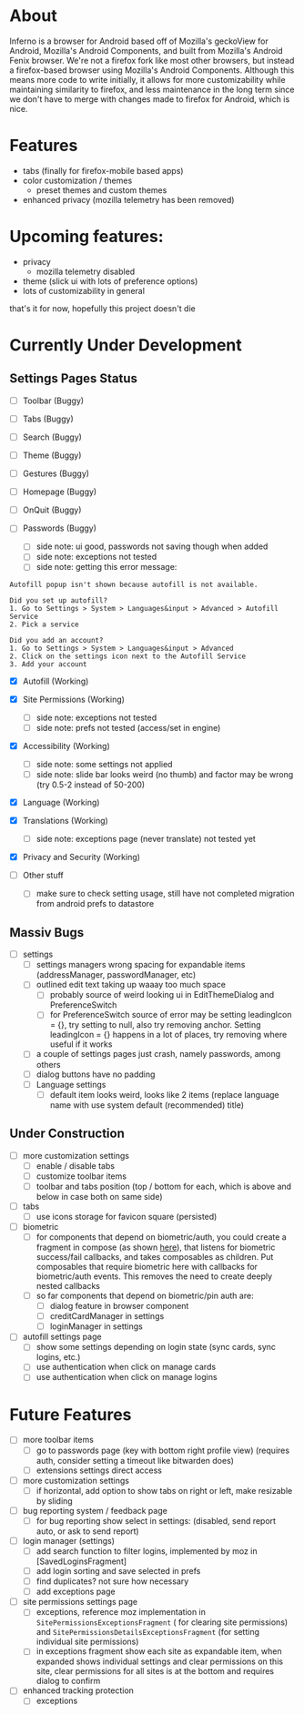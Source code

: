 # About

Inferno is a browser for Android based off of Mozilla's geckoView for Android, Mozilla's Android
Components, and built from Mozilla's Android Fenix browser. We're not a firefox fork like most other
browsers, but instead a firefox-based browser using Mozilla's Android Components. Although this
means more code to write initially, it allows for more customizability while maintaining similarity
to firefox, and less maintenance in the long term since we don't have to merge with changes made to
firefox for Android, which is nice.

# Features

- tabs (finally for firefox-mobile based apps)
- color customization / themes
    - preset themes and custom themes
- enhanced privacy (mozilla telemetry has been removed)

# Upcoming features:

- privacy
    - mozilla telemetry disabled
- theme (slick ui with lots of preference options)
- lots of customizability in general

that's it for now, hopefully this project doesn't die

# Currently Under Development

## Settings Pages Status

- [ ] Toolbar (Buggy)
- [ ] Tabs (Buggy)
- [ ] Search (Buggy)
- [ ] Theme (Buggy)

- [ ] Gestures (Buggy)
- [ ] Homepage (Buggy)
- [ ] OnQuit (Buggy)
- [ ] Passwords (Buggy)
  - [ ] side note: ui good, passwords not saving though when added
  - [ ] side note: exceptions not tested
  - [ ] side note: getting this error message:
```
Autofill popup isn't shown because autofill is not available.
                                                                                                    
Did you set up autofill?
1. Go to Settings > System > Languages&input > Advanced > Autofill Service
2. Pick a service

Did you add an account?
1. Go to Settings > System > Languages&input > Advanced
2. Click on the settings icon next to the Autofill Service
3. Add your account
```
- [x] Autofill (Working)

- [x] Site Permissions (Working)
  - [ ] side note: exceptions not tested
  - [ ] side note: prefs not tested (access/set in engine)
- [x] Accessibility (Working)
    - [ ] side note: some settings not applied
    - [ ] side note: slide bar looks weird (no thumb) and factor may be wrong (try 0.5-2 instead of
      50-200)
- [x] Language (Working)
- [x] Translations (Working)
    - [ ] side note: exceptions page (never translate) not tested yet

- [x] Privacy and Security (Working)

- [ ] Other stuff
    - [ ] make sure to check setting usage, still have not completed migration from android prefs to
      datastore

## Massiv Bugs

- [ ] settings
    - [ ] settings managers wrong spacing for expandable items (addressManager, passwordManager,
      etc)
    - [ ] outlined edit text taking up waaay too much space
        - [ ] probably source of weird looking ui in EditThemeDialog and PreferenceSwitch
        - [ ] for PreferenceSwitch source of error may be setting leadingIcon = {}, try setting to
          null, also try removing anchor. Setting leadingIcon = {} happens in a lot of places, try
          removing where useful if it works
    - [ ] a couple of settings pages just crash, namely passwords, among others
    - [ ] dialog buttons have no padding
    - [ ] Language settings
        - [ ] default item looks weird, looks like 2 items (replace language name with use system
          default (recommended) title)

## Under Construction

- [ ] more customization settings
    - [ ] enable / disable tabs
    - [ ] customize toolbar items
    - [ ] toolbar and tabs position (top / bottom for each, which is above and below in case both on
      same side)
- [ ] tabs
    - [ ] use icons storage for favicon square (persisted)
- [ ] biometric
    - [ ] for components that depend on biometric/auth, you could create a fragment in
      compose (as shown [here](https://stackoverflow.com/a/71480760/14642303)), that listens for
      biometric success/fail callbacks, and takes composables as children. Put composables that
      require biometric here with callbacks for biometric/auth events. This removes the need to
      create deeply nested callbacks
    - [ ] so far components that depend on biometric/pin auth are:
        - [ ] dialog feature in browser component
        - [ ] creditCardManager in settings
        - [ ] loginManager in settings
- [ ] autofill settings page
    - [ ] show some settings depending on login state (sync cards, sync logins, etc.)
    - [ ] use authentication when click on manage cards
    - [ ] use authentication when click on manage logins

# Future Features

- [ ] more toolbar items
    - [ ] go to passwords page (key with bottom right profile view) (requires auth, consider setting
      a timeout like bitwarden does)
    - [ ] extensions settings direct access
- [ ] more customization settings
    - [ ] if horizontal, add option to show tabs on right or left, make resizable by sliding
- [ ] bug reporting system / feedback page
    - [ ] for bug reporting show select in settings: (disabled, send report auto, or ask to send
      report)
- [ ] login manager (settings)
    - [ ] add search function to filter logins, implemented by moz in [SavedLoginsFragment]
    - [ ] add login sorting and save selected in prefs
    - [ ] find duplicates? not sure how necessary
    - [ ] add exceptions page
- [ ] site permissions settings page
    - [ ] exceptions, reference moz implementation in `SitePermissionsExceptionsFragment` (
      for clearing site permissions) and `SitePermissionsDetailsExceptionsFragment` (for
      setting individual site permissions)
    - [ ] in exceptions fragment show each site as expandable item, when expanded shows individual
      settings and clear permissions on this site, clear permissions for all sites is at the bottom
      and requires dialog to confirm
- [ ] enhanced tracking protection
    - [ ] exceptions